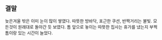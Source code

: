 ## 결말
늦은겨울 밖은 이미 눈이 많이 쌓였다.
따뜻한 방바닥, 포근한 쿠션, 반짝거리는 불빛.
모든것이 원래대로 돌아간 듯 보였다.
톰 앞으로 놓이는 따뜻한
집사는 휴가를 냈는지 부쩍 톰이랑 있는 시간이 늘었다.
